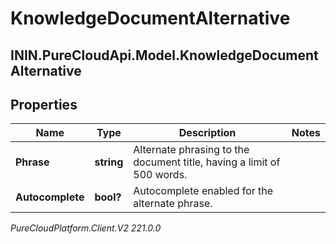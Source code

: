 # KnowledgeDocumentAlternative

## ININ.PureCloudApi.Model.KnowledgeDocumentAlternative

## Properties

|Name | Type | Description | Notes|
|------------ | ------------- | ------------- | -------------|
| **Phrase** | **string** | Alternate phrasing to the document title, having a limit of 500 words. | |
| **Autocomplete** | **bool?** | Autocomplete enabled for the alternate phrase. | |



_PureCloudPlatform.Client.V2 221.0.0_
